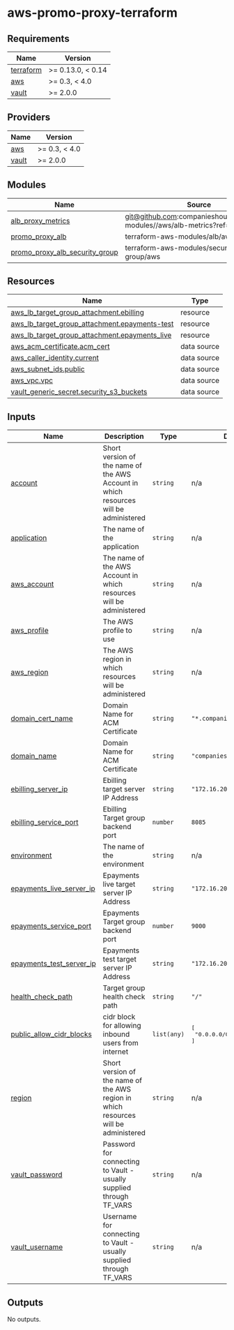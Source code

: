 # aws-promo-proxy-terraform

<!-- BEGINNING OF PRE-COMMIT-TERRAFORM DOCS HOOK -->
## Requirements

| Name | Version |
|------|---------|
| <a name="requirement_terraform"></a> [terraform](#requirement\_terraform) | >= 0.13.0, < 0.14 |
| <a name="requirement_aws"></a> [aws](#requirement\_aws) | >= 0.3, < 4.0 |
| <a name="requirement_vault"></a> [vault](#requirement\_vault) | >= 2.0.0 |

## Providers

| Name | Version |
|------|---------|
| <a name="provider_aws"></a> [aws](#provider\_aws) | >= 0.3, < 4.0 |
| <a name="provider_vault"></a> [vault](#provider\_vault) | >= 2.0.0 |

## Modules

| Name | Source | Version |
|------|--------|---------|
| <a name="module_alb_proxy_metrics"></a> [alb\_proxy\_metrics](#module\_alb\_proxy\_metrics) | git@github.com:companieshouse/terraform-modules//aws/alb-metrics?ref=tags/1.0.26 |  |
| <a name="module_promo_proxy_alb"></a> [promo\_proxy\_alb](#module\_promo\_proxy\_alb) | terraform-aws-modules/alb/aws | ~> 5.0 |
| <a name="module_promo_proxy_alb_security_group"></a> [promo\_proxy\_alb\_security\_group](#module\_promo\_proxy\_alb\_security\_group) | terraform-aws-modules/security-group/aws | ~> 3.0 |

## Resources

| Name | Type |
|------|------|
| [aws_lb_target_group_attachment.ebilling](https://registry.terraform.io/providers/hashicorp/aws/latest/docs/resources/lb_target_group_attachment) | resource |
| [aws_lb_target_group_attachment.epayments-test](https://registry.terraform.io/providers/hashicorp/aws/latest/docs/resources/lb_target_group_attachment) | resource |
| [aws_lb_target_group_attachment.epayments_live](https://registry.terraform.io/providers/hashicorp/aws/latest/docs/resources/lb_target_group_attachment) | resource |
| [aws_acm_certificate.acm_cert](https://registry.terraform.io/providers/hashicorp/aws/latest/docs/data-sources/acm_certificate) | data source |
| [aws_caller_identity.current](https://registry.terraform.io/providers/hashicorp/aws/latest/docs/data-sources/caller_identity) | data source |
| [aws_subnet_ids.public](https://registry.terraform.io/providers/hashicorp/aws/latest/docs/data-sources/subnet_ids) | data source |
| [aws_vpc.vpc](https://registry.terraform.io/providers/hashicorp/aws/latest/docs/data-sources/vpc) | data source |
| [vault_generic_secret.security_s3_buckets](https://registry.terraform.io/providers/hashicorp/vault/latest/docs/data-sources/generic_secret) | data source |

## Inputs

| Name | Description | Type | Default | Required |
|------|-------------|------|---------|:--------:|
| <a name="input_account"></a> [account](#input\_account) | Short version of the name of the AWS Account in which resources will be administered | `string` | n/a | yes |
| <a name="input_application"></a> [application](#input\_application) | The name of the application | `string` | n/a | yes |
| <a name="input_aws_account"></a> [aws\_account](#input\_aws\_account) | The name of the AWS Account in which resources will be administered | `string` | n/a | yes |
| <a name="input_aws_profile"></a> [aws\_profile](#input\_aws\_profile) | The AWS profile to use | `string` | n/a | yes |
| <a name="input_aws_region"></a> [aws\_region](#input\_aws\_region) | The AWS region in which resources will be administered | `string` | n/a | yes |
| <a name="input_domain_cert_name"></a> [domain\_cert\_name](#input\_domain\_cert\_name) | Domain Name for ACM Certificate | `string` | `"*.companieshouse.gov.uk"` | no |
| <a name="input_domain_name"></a> [domain\_name](#input\_domain\_name) | Domain Name for ACM Certificate | `string` | `"companieshouse.gov.uk"` | no |
| <a name="input_ebilling_server_ip"></a> [ebilling\_server\_ip](#input\_ebilling\_server\_ip) | Ebilling target server IP Address | `string` | `"172.16.200.179"` | no |
| <a name="input_ebilling_service_port"></a> [ebilling\_service\_port](#input\_ebilling\_service\_port) | Ebilling Target group backend port | `number` | `8085` | no |
| <a name="input_environment"></a> [environment](#input\_environment) | The name of the environment | `string` | n/a | yes |
| <a name="input_epayments_live_server_ip"></a> [epayments\_live\_server\_ip](#input\_epayments\_live\_server\_ip) | Epayments live target server IP Address | `string` | `"172.16.200.174"` | no |
| <a name="input_epayments_service_port"></a> [epayments\_service\_port](#input\_epayments\_service\_port) | Epayments Target group backend port | `number` | `9000` | no |
| <a name="input_epayments_test_server_ip"></a> [epayments\_test\_server\_ip](#input\_epayments\_test\_server\_ip) | Epayments test target server IP Address | `string` | `"172.16.200.173"` | no |
| <a name="input_health_check_path"></a> [health\_check\_path](#input\_health\_check\_path) | Target group health check path | `string` | `"/"` | no |
| <a name="input_public_allow_cidr_blocks"></a> [public\_allow\_cidr\_blocks](#input\_public\_allow\_cidr\_blocks) | cidr block for allowing inbound users from internet | `list(any)` | <pre>[<br>  "0.0.0.0/0"<br>]</pre> | no |
| <a name="input_region"></a> [region](#input\_region) | Short version of the name of the AWS region in which resources will be administered | `string` | n/a | yes |
| <a name="input_vault_password"></a> [vault\_password](#input\_vault\_password) | Password for connecting to Vault - usually supplied through TF\_VARS | `string` | n/a | yes |
| <a name="input_vault_username"></a> [vault\_username](#input\_vault\_username) | Username for connecting to Vault - usually supplied through TF\_VARS | `string` | n/a | yes |

## Outputs

No outputs.
<!-- END OF PRE-COMMIT-TERRAFORM DOCS HOOK -->